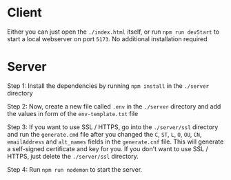 # Client
Either you can just open the `./index.html` itself, or run `npm run devStart` to start a local webserver on port `5173`.
No additional installation required

# Server
Step 1: Install the dependencies by running `npm install` in the `./server` directory

Step 2: Now, create a new file called `.env` in the `./server` directory and add the values in form of the `env-template.txt` file

Step 3: If you want to use SSL / HTTPS, go into the `./server/ssl` directory and run the `generate.cmd` file after you changed the `C`, `ST`, `L`, `O`, `OU`, `CN`, `emailAddress` and `alt_names` fields in the `generate.cnf` file. This will generate a self-signed certificate and key for you. If you don't want to use SSL / HTTPS, just delete the `./server/ssl` directory.

Step 4: Run `npm run nodemon` to start the server.